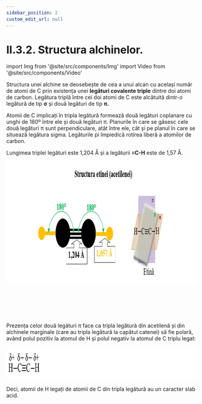 ```yaml
---
sidebar_position: 2
custom_edit_url: null
---
```


# II.3.2. Structura alchinelor.



import Img from '@site/src/components/Img'
import Video from '@site/src/components/Video'





<div class="alert alert--primary" role="alert">

Structura unei alchine se deosebește de cea a unui alcan cu același număr de atomi de C prin existența unei **legături covalente triple** dintre doi atomi de carbon. Legătura triplă între cei doi atomi de C este alcătuită dintr-o legătură de tip **σ** și două legături de tip **π.**


Atomii de C implicați în tripla legătură formează două legături coplanare cu unghi de 180º între ele și două legături π. Planurile în care se găsesc cele două legături π sunt perpendiculare, atât între ele, cât și pe planul în care se situează legătura sigma. Legăturile pi împiedică rotirea liberă a atomilor de carbon.


Lungimea triplei legături este 1,204 Å și a legăturii **≡C-H** este de 1,57 Å.



<Img className="img-responsive4" src="chimie/clasa10/capitolul2/II-3-2-structura-alchinelor-poza2-structura-etinei-sau-acetilenei.png" width="1000" height="328" lazy={false} />


<br></br>
<br></br>

Prezența celor două legături π face ca tripla legătură din acetilenă și din alchinele marginale (care au tripla legătură la capătul catenei) să fie polară, având polul pozitiv la atomul de H și polul negativ la atomul de C triplu legat:



<Img className="img-responsive4" src="chimie/clasa10/capitolul2/II-3-2-structura-alchinelor-poza3-structura-polara-a-etinei-sau-acetilenei.png" width="1000" height="86" lazy={false} />





Deci, atomii de H legați de atomii de C din tripla legătură au un caracter slab acid.



</div>

